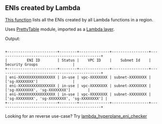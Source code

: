 ## ENIs created by Lambda

[This function](lambda_created_enis.py) lists all the ENIs created by all Lambda functions in a region.

Uses [PrettyTable](https://pypi.org/project/PrettyTable/) module, imported as a [Lambda layer](/lambda-layer/prettyTable.zip).


Output:
```

+-----------------------+--------+--------------+-----------------+-----------------------------------------------+
|         ENI ID        | Status |    VPC ID    |    Subnet Id    |                Security Groups                |
+-----------------------+--------+--------------+-----------------+-----------------------------------------------+
| eni-XXXXXXXXXXXXXXXXX | in-use | vpc-XXXXXXXX | subnet-XXXXXXXX |                ['sg-XXXXXXXX']                |
| eni-XXXXXXXXXXXXXXXXX | in-use | vpc-XXXXXXXX | subnet-XXXXXXXX |         ['sg-XXXXXXXX', 'sg-XXXXXXXX']        |
| eni-XXXXXXXXXXXXXXXXX | in-use | vpc-XXXXXXXX | subnet-XXXXXXXX | ['sg-XXXXXXXX', 'sg-XXXXXXXX', 'sg-XXXXXXXX'] |
+-----------------------+--------+--------------+-----------------+-----------------------------------------------+

```

Looking for an reverse use-case? Try [lambda_hyperplane_eni_checker](../lambda_hyperplane_eni_checker/)
